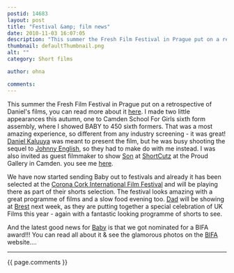 ```yaml
---
postid: 14683
layout: post
title: "Festival &amp; film news"
date: 2010-11-03 16:07:05
description: "This summer the Fresh Film Festival in Prague put on a retrospective of Daniel&#8217;s films, you can read more about it here. I made two little appearances this autumn, one to Camden School For Girls sixth form assembly, where I&#8230;"
thumbnail: defaultThumbnail.png
alt: ""
category: Short films

author: ohna

comments:
---
```


<p>This summer the Fresh Film Festival in Prague put on a retrospective of Daniel's films, you can read more about it <a href="http://en.freshfilmfest.net/a1288-a-retrospective-of-7fff-jury-members-daniel-mulloy-christoffer-boe">here</a>.  I made two little appearances this autumn, one to Camden School For Girls sixth form assembly, where I showed <span class="caps">BABY </span>to 450 sixth formers. That was a most amazing experience, so different from any industry screening - it was great! <a href="http://twitter.com/KALUUYA">Daniel Kaluuya</a> was meant to present the film, but he was busy shooting the sequel to <a href="http://www.imdb.com/title/tt1634122/">Johnny English</a>, so they had to make do with me instead. I was also invited as guest filmmaker to show <a href="http://www.sisterfilms.co.uk/films/">Son</a> at <a href="http://www.facebook.com/shortcutzlondon">ShortCutz</a> at the Proud Gallery in Camden. you see me <a href="http://www.flickr.com/photos/ohna/5099835399/">here</a>.</p>

<p>We have now started sending Baby out to festivals and already it has been selected at the <a href="http://www.corkfilmfest.org/pages/international-short-films">Corona Cork International Film Festival</a> and will be playing there as part of their shorts selection. The festival looks amazing with a great programme of films and a slow food evening too. <a href="http://www.sisterfilms.co.uk/films/">Dad</a> will be showing at <a href="http://www.filmcourt.fr/">Brest</a>  next week, as they are putting together a special celebration of UK Films this year - again with a fantastic looking programme of shorts to see. </p>

<p>And the latest good news for <a href="http://www.sisterfilms.co.uk/films/">Baby</a> is that we got nominated for a <span class="caps">BIFA </span>award!!! You can read all about it &amp; see the glamorous photos on the <a href="http://bifa.org.uk/gallery/2010-nominations"><span class="caps">BIFA</span></a> website....</p>

<hr>

{{ page.comments }}


